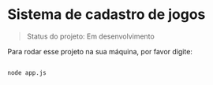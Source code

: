 <h1> Sistema de cadastro de jogos </h1>

>Status do projeto: Em desenvolvimento

Para rodar esse projeto na sua máquina, por favor digite:

```

node app.js

```

